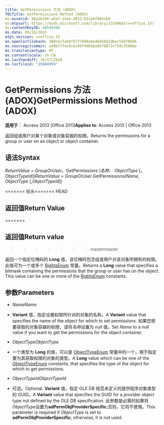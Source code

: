 ```yaml
---
title: GetPermissions 方法 (ADOX)
TOCTitle: GetPermissions Method (ADOX)
ms:assetid: 98a2b2b6-a8af-15ee-b052-622a6f0661b9
ms:mtpsurl: https://msdn.microsoft.com/library/JJ249683(v=office.15)
ms:contentKeyID: 48546496
ms.date: 09/18/2015
mtps_version: v=office.15
ms.openlocfilehash: 388cbc5a69f57778d8a9a46db8d1dbec5ddf09d6
ms.sourcegitcommit: a49b77f4c8cec69f90656a86f0872cf34c35968e
ms.translationtype: MT
ms.contentlocale: zh-CN
ms.lasthandoff: 10/17/2018
ms.locfileid: "25604959"
---
```

# <a name="getpermissions-method-adox"></a><span data-ttu-id="6bcd7-102">GetPermissions 方法 (ADOX)</span><span class="sxs-lookup"><span data-stu-id="6bcd7-102">GetPermissions Method (ADOX)</span></span>


<span data-ttu-id="6bcd7-103">**适用于**： Access 2013 |Office 2013</span><span class="sxs-lookup"><span data-stu-id="6bcd7-103">**Applies to**: Access 2013 | Office 2013</span></span>


<span data-ttu-id="6bcd7-104">返回组或用户对某个对象或对象容器的权限。</span><span class="sxs-lookup"><span data-stu-id="6bcd7-104">Returns the permissions for a group or user on an object or object container.</span></span>

## <a name="syntax"></a><span data-ttu-id="6bcd7-105">语法</span><span class="sxs-lookup"><span data-stu-id="6bcd7-105">Syntax</span></span>

<span data-ttu-id="6bcd7-106">*ReturnValue* = *GroupOrUser*。GetPermissions (*名称*、 *ObjectType* \[，*ObjectTypeId*\])</span><span class="sxs-lookup"><span data-stu-id="6bcd7-106">*ReturnValue* = *GroupOrUser*.GetPermissions(*Name*, *ObjectType* \[,*ObjectTypeId*\])</span></span>

<span data-ttu-id="6bcd7-107"><<<<<<< 标头</span><span class="sxs-lookup"><span data-stu-id="6bcd7-107"><<<<<<< HEAD</span></span>
## <a name="return-value"></a><span data-ttu-id="6bcd7-108">返回值</span><span class="sxs-lookup"><span data-stu-id="6bcd7-108">Return Value</span></span>
=======
## <a name="return-value"></a><span data-ttu-id="6bcd7-109">返回值</span><span class="sxs-lookup"><span data-stu-id="6bcd7-109">Return value</span></span>
>>>>>>> <span data-ttu-id="6bcd7-110">master</span><span class="sxs-lookup"><span data-stu-id="6bcd7-110">master</span></span>

<span data-ttu-id="6bcd7-p101">返回一个指定位掩码的 **Long** 值，该位掩码包含组或用户对该对象所拥有的权限。此值可为一个或多个 [RightsEnum](rightsenum.md) 常量。</span><span class="sxs-lookup"><span data-stu-id="6bcd7-p101">Returns a **Long** value that specifies a bitmask containing the permissions that the group or user has on the object. This value can be one or more of the [RightsEnum](rightsenum.md) constants.</span></span>

## <a name="parameters"></a><span data-ttu-id="6bcd7-113">参数</span><span class="sxs-lookup"><span data-stu-id="6bcd7-113">Parameters</span></span>

  - <span data-ttu-id="6bcd7-114">*Name*</span><span class="sxs-lookup"><span data-stu-id="6bcd7-114">*Name*</span></span>

  - <span data-ttu-id="6bcd7-115">**Variant** 值，指定设置权限所针对的对象的名称。</span><span class="sxs-lookup"><span data-stu-id="6bcd7-115">A **Variant** value that specifies the name of the object for which to set permissions.</span></span> <span data-ttu-id="6bcd7-116">如果您想要获取的对象容器的权限，请将*名称*设置为 null 值。</span><span class="sxs-lookup"><span data-stu-id="6bcd7-116">Set *Name* to a null value if you want to get the permissions for the object container.</span></span>

  - <span data-ttu-id="6bcd7-117">*ObjectType*</span><span class="sxs-lookup"><span data-stu-id="6bcd7-117">*ObjectType*</span></span>

  - <span data-ttu-id="6bcd7-118">一个类型为 **Long** 的值，可以是 [ObjectTypeEnum](objecttypeenum.md) 常量中的一个，用于指定要为其获取权限的对象的类型。</span><span class="sxs-lookup"><span data-stu-id="6bcd7-118">A **Long** value which can be one of the [ObjectTypeEnum](objecttypeenum.md) constants, that specifies the type of the object for which to get permissions.</span></span>

  - <span data-ttu-id="6bcd7-119">*ObjectTypeId*</span><span class="sxs-lookup"><span data-stu-id="6bcd7-119">*ObjectTypeId*</span></span>

  - <span data-ttu-id="6bcd7-120">可选。</span><span class="sxs-lookup"><span data-stu-id="6bcd7-120">Optional.</span></span> <span data-ttu-id="6bcd7-121">**Variant** 值，指定 OLE DB 规范未定义的提供程序对象类型的 GUID。</span><span class="sxs-lookup"><span data-stu-id="6bcd7-121">A **Variant** value that specifies the GUID for a provider object type not defined by the OLE DB specification.</span></span> <span data-ttu-id="6bcd7-122">此参数是必需的如果将*ObjectType*设置为**adPermObjProviderSpecific**;否则，它将不使用。</span><span class="sxs-lookup"><span data-stu-id="6bcd7-122">This parameter is required if *ObjectType* is set to **adPermObjProviderSpecific**; otherwise, it is not used.</span></span>


